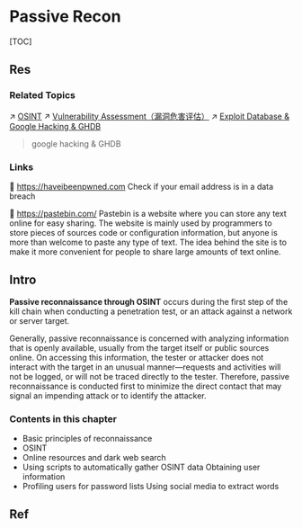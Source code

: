 # Passive Recon

[TOC]



## Res
### Related Topics
↗ [OSINT](../../../👻%20CTF/Misc/OSINT/OSINT.md)
↗ [Vulnerability Assessment（漏洞危害评估）](../../../../🏰%20Cybersecurity%20Basics%20&%20InfoSec/🏹%20Vulnerability/Vulnerability%20Assessment（漏洞危害评估）/Vulnerability%20Assessment（漏洞危害评估）.md)
↗ [Exploit Database & Google Hacking & GHDB](../../../../🏰%20Cybersecurity%20Basics%20&%20InfoSec/🏹%20Vulnerability/📌%20Vulnerability%20Database/Exploit%20Database%20&%20Google%20Hacking%20&%20GHDB.md)
> google hacking & GHDB


### Links
🔗 https://haveibeenpwned.com
Check if your email address is in a data breach

🔗 https://pastebin.com/
Pastebin is a website where you can store any text online for easy sharing. The website is mainly used by programmers to store pieces of sources code or configuration information, but anyone is more than welcome to paste any type of text. The idea behind the site is to make it more convenient for people to share large amounts of text online.



## Intro
**Passive reconnaissance through OSINT** occurs during the first step of the kill chain when conducting a penetration test, or an attack against a network or server target.

Generally, passive reconnaissance is concerned with analyzing information that is openly available, usually from the target itself or public sources online. On accessing this information, the tester or attacker does not interact with the target in an unusual manner—requests and activities will not be logged, or will not be traced directly to the tester. Therefore, passive reconnaissance is conducted first to minimize the direct contact that may signal an impending attack or to identify the attacker.


### Contents in this chapter
- Basic principles of reconnaissance
- OSINT
- Online resources and dark web search
- Using scripts to automatically gather OSINT data Obtaining user information
- Profiling users for password lists Using social media to extract words



## Ref
[Google hacking | Wikipedia]: https://en.wikipedia.org/wiki/Google_hacking

